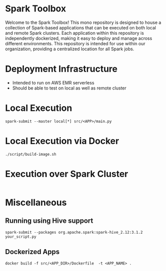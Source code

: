 # Spark Toolbox

Welcome to the Spark Toolbox! This mono repository is designed to house a collection of Spark-based applications that can be executed on both local and remote Spark clusters. Each application within this repository is independently dockerized, making it easy to deploy and manage across different environments. This repository is intended for use within our organization, providing a centralized location for all Spark jobs.




# Deployment Infrastructure

* Intended to run on AWS EMR serverless
* Should be able to test on local as well as remote cluster


# Local Execution
```
spark-submit --master local[*] src/<APP>/main.py
```

# Local Execution via Docker
```
./script/build-image.sh
```


# Execution over Spark Cluster

```
```

# Miscellaneous
## Running using Hive support

```
spark-submit --packages org.apache.spark:spark-hive_2.12:3.1.2 your_script.py
```

## Dockerized Apps
```
docker build -f src/<APP_DIR>/Dockerfile  -t <APP_NAME> .
```